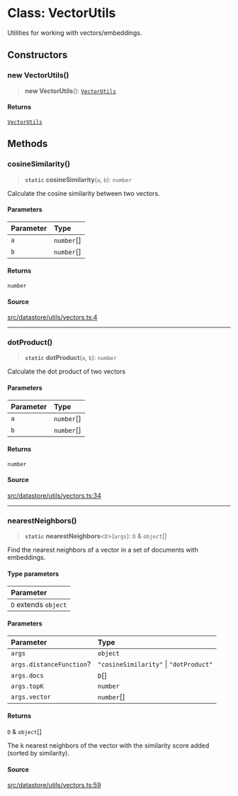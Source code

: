 # Class: VectorUtils

Utilities for working with vectors/embeddings.

## Constructors

### new VectorUtils()

> **new VectorUtils**(): [`VectorUtils`](VectorUtils.md)

#### Returns

[`VectorUtils`](VectorUtils.md)

## Methods

### cosineSimilarity()

> **`static`** **cosineSimilarity**(`a`, `b`): `number`

Calculate the cosine similarity between two vectors.

#### Parameters

| Parameter | Type |
| :------ | :------ |
| `a` | `number`[] |
| `b` | `number`[] |

#### Returns

`number`

#### Source

[src/datastore/utils/vectors.ts:4](https://github.com/dexaai/llm-tools/blob/98f7fd5/src/datastore/utils/vectors.ts#L4)

***

### dotProduct()

> **`static`** **dotProduct**(`a`, `b`): `number`

Calculate the dot product of two vectors

#### Parameters

| Parameter | Type |
| :------ | :------ |
| `a` | `number`[] |
| `b` | `number`[] |

#### Returns

`number`

#### Source

[src/datastore/utils/vectors.ts:34](https://github.com/dexaai/llm-tools/blob/98f7fd5/src/datastore/utils/vectors.ts#L34)

***

### nearestNeighbors()

> **`static`** **nearestNeighbors**\<`D`\>(`args`): `D` & `object`[]

Find the nearest neighbors of a vector in a set of documents with embeddings.

#### Type parameters

| Parameter |
| :------ |
| `D` extends `object` |

#### Parameters

| Parameter | Type |
| :------ | :------ |
| `args` | `object` |
| `args.distanceFunction`? | `"cosineSimilarity"` \| `"dotProduct"` |
| `args.docs` | `D`[] |
| `args.topK` | `number` |
| `args.vector` | `number`[] |

#### Returns

`D` & `object`[]

The k nearest neighbors of the vector with the similarity score added (sorted by similarity).

#### Source

[src/datastore/utils/vectors.ts:59](https://github.com/dexaai/llm-tools/blob/98f7fd5/src/datastore/utils/vectors.ts#L59)
